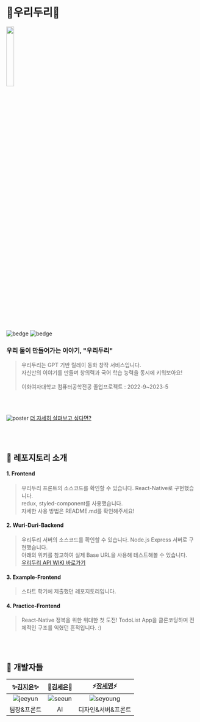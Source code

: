 # 🙌우리두리🙌

<img src="https://github.com/Wuri-Duri/Frontend/assets/55133871/63438f53-5807-4022-b6ff-82149d3f0fcf" width="20%" height="20%">

![bedge](https://img.shields.io/badge/WuriDuri-Kim&Jang-fed041)
![bedge](https://img.shields.io/badge/version-1.1.0-143e68)

### <b>우리 둘이 만들어가는 이야기, "우리두리"</b>

> 우리두리는 GPT 기반 릴레이 동화 창작 서비스입니다.
> <br>자신만의 이야기를 만들며 창의력과 국어 학습 능력을 동시에 키워보아요!
> <br><br>이화여자대학교 컴퓨터공학전공 졸업프로젝트 : 2022-9~2023-5

<br>
<br>

![poster](https://github.com/Wuri-Duri/Frontend/assets/55133871/ee88805c-dfb7-4863-ae26-19898951a87a)
[더 자세히 살펴보고 싶다면?](https://linktr.ee/wuri.duri)

<br>
<br>

## 🐥 레포지토리 소개

#### 1. Frontend

> 우리두리 프론트의 소스코드를 확인할 수 있습니다. React-Native로 구현했습니다.
> <br/> redux, styled-component를 사용했습니다.
> <br/> 자세한 사용 방법은 README.md를 확인해주세요!

#### 2. Wuri-Duri-Backend

> 우리두리 서버의 소스코드를 확인할 수 있습니다. Node.js Express 서버로 구현했습니다.
> <br/> 아래의 위키를 참고하여 실제 Base URL을 사용해 테스트해볼 수 있습니다.
> <br/> [우리두리 API WIKI 바로가기](https://github.com/Wuri-Duri/Wuri-Duri-Backend/wiki)

#### 3. Example-Frontend

> 스타트 학기에 제출했던 레포지토리입니다.

#### 4. Practice-Frontend

> React-Native 정복을 위한 위대한 첫 도전! TodoList App을 클론코딩하며 전체적인 구조를 익혔던 흔적입니다. :)

<br>
<br>

## 🐥 개발자들

|**✨[김지윤](https://github.com/nouyeej)✨**|**🍻[김세은](https://github.com/seeun00)🍻**|**⚡[장세영](https://github.com/Say-young)⚡**|
| :----------------------------------------: | :-----------------------------------------: | :-------------------------------------------: |
| ![jeeyun](https://user-images.githubusercontent.com/55133871/205552725-930b9d82-a8d2-42d7-a552-c7c2591de0d0.png) | ![seeun](https://user-images.githubusercontent.com/55133871/205552659-24cf7dc4-6f81-4d1a-8940-52117e4dcdb0.png) | ![seyoung](https://user-images.githubusercontent.com/55133871/205552749-7652fbfc-2460-4c68-8f57-6df65f482986.png) |
|          팀장&프론트       |         AI          |          디자인&서버&프론트       |

<br>
<br>
